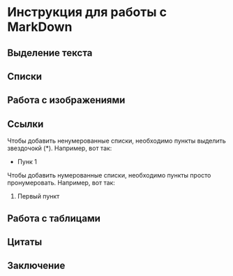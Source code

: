 # Инструкция для работы с MarkDown

## Выделение текста

## Списки

## Работа с изображениями

## Ссылки

Чтобы добавить ненумерованные списки, необходимо пункты выделить звездочокй (*). Например, вот так:
* Пунк 1

Чтобы добавить нумерованные списки, необходимо пункты просто пронумеровать. Например, вот так:

1. Первый пункт


## Работа с таблицами

## Цитаты

## Заключение